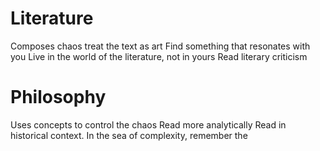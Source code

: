 # Literature
Composes chaos
treat the text as art
Find something that resonates with you
Live in the world of the literature, not in yours
Read literary criticism

# Philosophy
Uses concepts to control the chaos
Read more analytically
Read in historical context.
In the sea of complexity, remember the 


